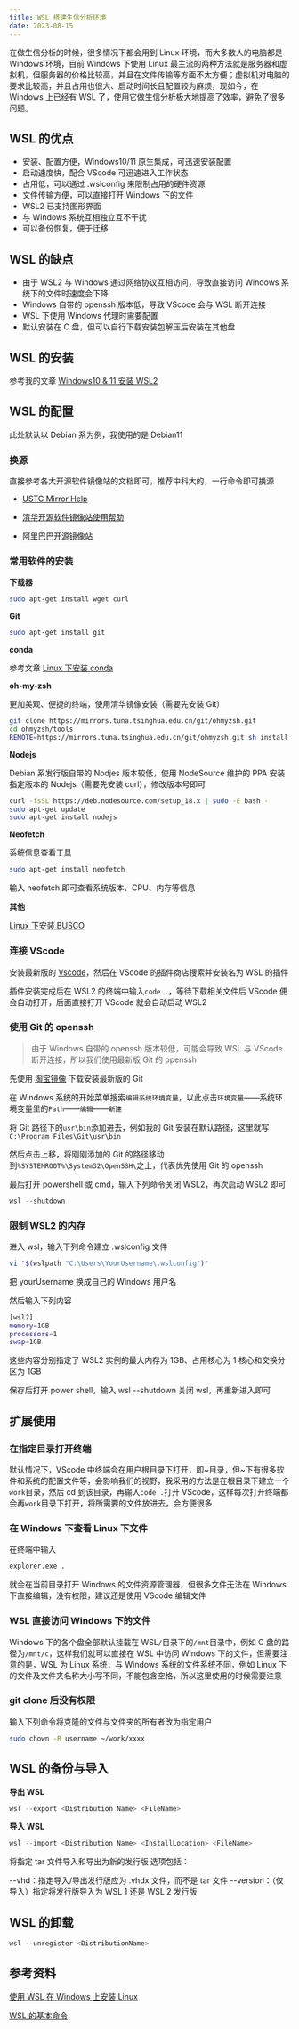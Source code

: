 ```yaml
---
title: WSL 搭建生信分析环境
date: 2023-08-15
---
```


在做生信分析的时候，很多情况下都会用到 Linux 环境，而大多数人的电脑都是 Windows 环境，目前 Windows 下使用 Linux 最主流的两种方法就是服务器和虚拟机，但服务器的价格比较高，并且在文件传输等方面不太方便；虚拟机对电脑的要求比较高，并且占用也很大、启动时间长且配置较为麻烦，现如今，在 Windows 上已经有 WSL 了，使用它做生信分析极大地提高了效率，避免了很多问题。

<!--more-->

## WSL 的优点

- 安装、配置方便，Windows10/11 原生集成，可迅速安装配置
- 启动速度快，配合 VScode 可迅速进入工作状态
- 占用低，可以通过 .wslconfig 来限制占用的硬件资源
- 文件传输方便，可以直接打开 Windows 下的文件
- WSL2 已支持图形界面
- 与 Windows 系统互相独立互不干扰
- 可以备份恢复，便于迁移

## WSL 的缺点

- 由于 WSL2 与 Windows 通过网络协议互相访问，导致直接访问 Windows 系统下的文件时速度会下降
- Windows 自带的 openssh 版本低，导致 VScode 会与 WSL 断开连接
- WSL 下使用 Windows 代理时需要配置
- 默认安装在 C 盘，但可以自行下载安装包解压后安装在其他盘

## WSL 的安装

参考我的文章 [Windows10 & 11 安装 WSL2](https://www.yuanj.top/posts/309de741/)

## WSL 的配置

此处默认以 Debian 系为例，我使用的是 Debian11

### 换源

直接参考各大开源软件镜像站的文档即可，推荐中科大的，一行命令即可换源

- [USTC Mirror Help](https://mirrors.ustc.edu.cn/help/)

- [清华开源软件镜像站使用帮助](https://mirrors-i.tuna.tsinghua.edu.cn/help/debian/)

- [阿里巴巴开源镜像站](https://developer.aliyun.com/mirror/)

### 常用软件的安装

**下载器**

```bash
sudo apt-get install wget curl
```

**Git**

```bash
sudo apt-get install git
```

**conda**

参考文章 [Linux 下安装 conda](https://www.yuanj.top/posts/1d0dd329/)

**oh-my-zsh**

更加美观、便捷的终端，使用清华镜像安装（需要先安装 Git）

```bash
git clone https://mirrors.tuna.tsinghua.edu.cn/git/ohmyzsh.git
cd ohmyzsh/tools
REMOTE=https://mirrors.tuna.tsinghua.edu.cn/git/ohmyzsh.git sh install.sh
```

**Nodejs**

Debian 系发行版自带的 Nodjes 版本较低，使用 NodeSource 维护的 PPA 安装指定版本的 Nodejs（需要先安装 curl），修改版本号即可

```bash
curl -fsSL https://deb.nodesource.com/setup_18.x | sudo -E bash -
sudo apt-get update
sudo apt-get install nodejs
```

**Neofetch**

系统信息查看工具

```bash
sudo apt-get install neofetch
```

输入 neofetch 即可查看系统版本、CPU、内存等信息

**其他**

[Linux 下安装 BUSCO](https://www.yuanj.top/posts/24ed802/)

### 连接 VScode

安装最新版的 [Vscode](https://code.visualstudio.com/)，然后在 VScode 的插件商店搜索并安装名为 WSL 的插件

插件安装完成后在 WSL2 的终端中输入`code .`，等待下载相关文件后 VScode 便会自动打开，后面直接打开 VScode 就会自动启动 WSL2

### 使用 Git 的 openssh

>由于 Windows 自带的 openssh 版本较低，可能会导致 WSL 与 VScode 断开连接，所以我们使用最新版 Git 的 openssh

先使用 [淘宝镜像](https://registry.npmmirror.com/binary.html?path=git-for-windows/) 下载安装最新版的 Git

在 Windows 系统的开始菜单搜索`编辑系统环境变量`，以此点击`环境变量`——系统环境变量里的`Path`——`编辑`——`新建`

将 Git 路径下的`usr\bin`添加进去，例如我的 Git 安装在默认路径，这里就写`C:\Program Files\Git\usr\bin`

然后点击上移，将刚刚添加的 Git 的路径移动到`%SYSTEMROOT%\System32\OpenSSH\`之上，代表优先使用 Git 的 openssh

最后打开 powershell 或 cmd，输入下列命令关闭 WSL2，再次启动 WSL2 即可

```powershell
wsl --shutdown
```

### 限制 WSL2 的内存

进入 wsl，输入下列命令建立 .wslconfig 文件

```bash
vi "$(wslpath "C:\Users\YourUsername\.wslconfig")"
```
把 yourUsername 换成自己的 Windows 用户名 

然后输入下列内容

```bash
[wsl2]
memory=1GB 
processors=1
swap=1GB
```

这些内容分别指定了 WSL2 实例的最大内存为 1GB、占用核心为 1 核心和交换分区为 1GB

保存后打开 power shell，输入 wsl --shutdown 关闭 wsl，再重新进入即可

## 扩展使用

### 在指定目录打开终端

默认情况下，VScode 中终端会在用户根目录下打开，即~目录，但~下有很多软件和系统的配置文件等，会影响我们的视野，我采用的方法是在根目录下建立一个`work`目录，然后 cd 到该目录，再输入`code .`打开 VScode，这样每次打开终端都会再`work`目录下打开，将所需要的文件放进去，会方便很多

### 在 Windows 下查看 Linux 下文件

在终端中输入

```bash
explorer.exe .
```

就会在当前目录打开 Windows 的文件资源管理器，但很多文件无法在 Windows 下直接编辑，没有权限，建议还是使用 VScode 编辑文件

### WSL 直接访问 Windows 下的文件

Windows 下的各个盘全部默认挂载在 WSL`/`目录下的`/mnt`目录中，例如 C 盘的路径为`/mnt/c`，这样我们就可以直接在 WSL 中访问 Windows 下的文件，但需要注意的是，WSL 为 Linux 系统，与 Windows 系统的文件系统不同，例如 Linux 下的文件及文件夹名称大小写不同，不能包含空格，所以这里使用的时候需要注意

### git clone 后没有权限

输入下列命令将克隆的文件与文件夹的所有者改为指定用户

```bash
sudo chown -R username ~/work/xxxx
```

## WSL 的备份与导入

**导出 WSL**

```powershell
wsl --export <Distribution Name> <FileName>
```

**导入 WSL**

```powershell
wsl --import <Distribution Name> <InstallLocation> <FileName>
```

将指定 tar 文件导入和导出为新的发行版 选项包括：

--vhd：指定导入/导出发行版应为 .vhdx 文件，而不是 tar 文件
--version：（仅导入）指定将发行版导入为 WSL 1 还是 WSL 2 发行版

## WSL 的卸载

```powershell
wsl --unregister <DistributionName>
```

## 参考资料

[使用 WSL 在 Windows 上安装 Linux](https://learn.microsoft.com/zh-cn/windows/wsl/install)

[WSL 的基本命令](https://learn.microsoft.com/zh-cn/windows/wsl/basic-commands)